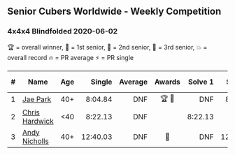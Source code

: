 ## Senior Cubers Worldwide - Weekly Competition
### 4x4x4 Blindfolded 2020-06-02

🏆 = overall winner, 🥇 = 1st senior, 🥈 = 2nd senior, 🥉 = 3rd senior, 💥 = overall record 🔥 = PR average ⚡ = PR single

| # | Name | Age | Single | Average | Awards | Solve 1 | Solve 2 | Solve 3 | Video |
| :--: | -- | :--: | --: | --: | :--: | --: | --: | --: | :-- |
| 1 | [Jae Park](../../persons/jae_park/444bf.md) | 40+ | 8:04.84 | DNF | 🏆 🥇 | DNF | 8:04.84 | DNS | [Link](https://www.facebook.com/events/323619661956372/permalink/325184355133236/) |
| 2 | [Chris Hardwick](../../persons/chris_hardwick/444bf.md) | <40 | 8:22.13 | DNF |  | 8:22.13 | DNF | DNF | [Link](https://www.facebook.com/events/323619661956372/permalink/325517651766573/) |
| 3 | [Andy Nicholls](../../persons/andy_nicholls/444bf.md) | 40+ | 12:40.03 | DNF | 🥈 | DNF | 12:40.03 | DNF | [Link](https://www.facebook.com/events/323619661956372/permalink/325084838476521/) |

<!-- Global site tag (gtag.js) - Google Analytics -->
<script async src="https://www.googletagmanager.com/gtag/js?id=UA-86348435-3"></script>
<script>window.dataLayer = window.dataLayer || []; function gtag() {dataLayer.push(arguments);} gtag('js', new Date()); gtag('config', 'UA-86348435-3');</script>
